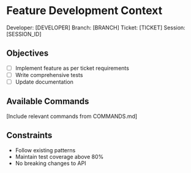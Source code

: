 # Feature Development Context
Developer: [DEVELOPER]
Branch: [BRANCH]
Ticket: [TICKET]
Session: [SESSION_ID]

## Objectives
- [ ] Implement feature as per ticket requirements
- [ ] Write comprehensive tests
- [ ] Update documentation

## Available Commands
[Include relevant commands from COMMANDS.md]

## Constraints
- Follow existing patterns
- Maintain test coverage above 80%
- No breaking changes to API
